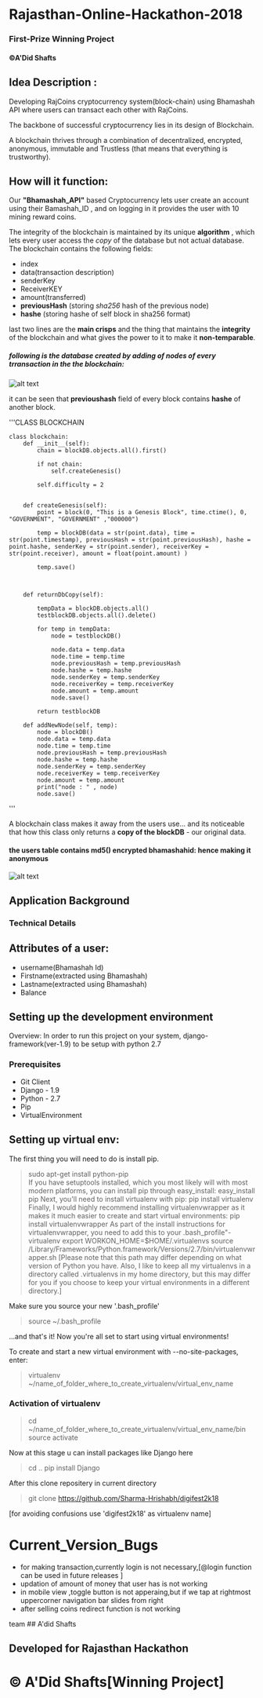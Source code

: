 # Rajasthan-Online-Hackathon-2018
### First-Prize Winning Project
#### ©A'Did Shafts

## Idea Description :
Developing RajCoins cryptocurrency system(block-chain) using Bhamashah API where users can transact each other with RajCoins. 

The backbone of successful cryptocurrency lies in its design of Blockchain.

A blockchain thrives through a combination of decentralized, encrypted, anonymous, immutable and Trustless (that means that everything is trustworthy).


## How will it function:
Our **"Bhamashah_API"** based Cryptocurrency lets user create an account using their Bamashah_ID , and on logging in it provides the user with 10 mining reward coins.

The integrity of the blockchain is maintained by its unique **algorithm** , which lets every user access the *copy* of the database but not actual database.
The blockchain contains the following fields:
- index
- data(transaction description)
- senderKey
- ReceiverKEY
- amount(transferred)
- **previousHash**       (storing *sha256* hash of the previous node)
- **hashe**       (storing hashe of self block in sha256 format)


last two lines are the **main crisps** and the thing that maintains the **integrity** of the blockchain and what gives the power to it to make it **non-temparable**.

##### following is the database created by adding of nodes of every trransaction in the the blockchain:

![alt text](https://github.com/Sharma-Hrishabh/digifest2k18/blob/master/dbsnap.jpeg)

it can be seen that **previoushash** field of every block contains **hashe** of another block.

'''CLASS BLOCKCHAIN

    class blockchain:
	    def __init__(self):
		    chain = blockDB.objects.all().first()

		    if not chain:
			    self.createGenesis()

    		self.difficulty = 2
    
    
    	def createGenesis(self):
    		point = block(0, "This is a Genesis Block", time.ctime(), 0, "GOVERNMENT", "GOVERNMENT" ,"000000")
    
    		temp = blockDB(data = str(point.data), time = str(point.timestamp), previousHash = str(point.previousHash), hashe = point.hashe, senderKey = str(point.sender), receiverKey = str(point.receiver), amount = float(point.amount) )
    		
    		temp.save()
    	
    
    	
    	def returnDbCopy(self):
    		
    		tempData = blockDB.objects.all()
    		testblockDB.objects.all().delete()
    		
    		for temp in tempData:
    			node = testblockDB()
    			
    			node.data = temp.data
    			node.time = temp.time
    			node.previousHash = temp.previousHash
    			node.hashe = temp.hashe
    			node.senderKey = temp.senderKey
    			node.receiverKey = temp.receiverKey
    			node.amount = temp.amount
    			node.save()
    		
    		return testblockDB
    		
    	def addNewNode(self, temp):
    		node = blockDB()
    		node.data = temp.data
    		node.time = temp.time
    		node.previousHash = temp.previousHash
    		node.hashe = temp.hashe
    		node.senderKey = temp.senderKey
    		node.receiverKey = temp.receiverKey
    		node.amount = temp.amount
    		print("node : " , node)
    		node.save()


'''

A blockchain class makes it away from the users use... and its noticeable that how this class only returns a **copy of the blockDB** - our original data.


#### the users table contains md5() encrypted bhamashahid: hence making it anonymous
![alt text](https://github.com/Sharma-Hrishabh/digifest2k18/blob/master/1.png)


## Application Background
### Technical Details
## Attributes of a user:
- username(Bhamashah Id)
- Firstname(extracted using Bhamashah)
- Lastname(extracted using Bhamashah)
- Balance

## Setting up the development environment

Overview:
In order to run this project on your system, django-framework(ver-1.9) to be setup with python 2.7 

### Prerequisites
- Git Client
- Django - 1.9
- Python - 2.7
- Pip
- VirtualEnvironment

## Setting up virtual env:
The first thing you will need to do is install pip.
>sudo apt-get install python-pip    
If you have setuptools installed, which you most likely will with most modern platforms, you can install pip through easy_install:
>easy_install pip
Next, you'll need to install virtualenv with pip:
>pip install virtualenv
Finally, I would highly recommend installing virtualenvwrapper as it makes it much easier to create and start virtual environments:
>pip install virtualenvwrapper
As part of the install instructions for virtualenvwrapper, you need to add this to your .bash_profile"-
virtualenv
>export WORKON_HOME=$HOME/.virtualenvs
>source /Library/Frameworks/Python.framework/Versions/2.7/bin/virtualenvwrapper.sh
[Please note that this path may differ depending on what version of Python you have. 
Also, I like to keep all my virtualenvs in a directory called .virtualenvs in my home directory, 
but this may differ for you if you choose to keep your virtual environments in a different directory.]

Make sure you source your new '.bash_profile'

>source ~/.bash_profile

...and that's it! Now you're all set to start using virtual environments!

To create and start a new virtual environment with --no-site-packages, enter:
>virtualenv ~/name_of_folder_where_to_create_virtualenv/virtual_env_name

### Activation of virtualenv
>cd ~/name_of_folder_where_to_create_virtualenv/virtual_env_name/bin
>source activate


Now at this stage u can install packages like Django here

>cd ..
>pip install Django

After this clone repositery in current directory
>git clone https://github.com/Sharma-Hrishabh/digifest2k18

[for avoiding confusions use 'digifest2k18' as virtualenv name]



# Current_Version_Bugs
- for making transaction,currently login is not necessary,[@login function can be used in future releases ]
- updation of amount of money that user has is not working
- in mobile view ,toggle button is not apperaing,but if we tap at rightmost uppercorner navigation bar slides from right
- after selling coins redirect function is not working





team ## A'did Shafts


## Developed for Rajasthan Hackathon
# © A'Did Shafts[Winning Project]


